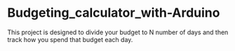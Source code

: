 # Budgeting_calculator_with-Arduino
This project is designed to divide your budget to N number of days and then track how you spend that budget each day.
